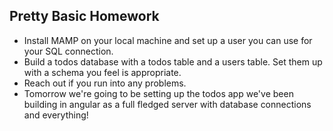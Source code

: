 ## Pretty Basic Homework

* Install MAMP on your local machine and set up a user you can use for your SQL connection.
* Build a todos database with a todos table and a users table. Set them up with a schema you feel is appropriate. 
* Reach out if you run into any problems.
* Tomorrow we're going to be setting up the todos app we've been building in angular as a full fledged server with database connections and everything!